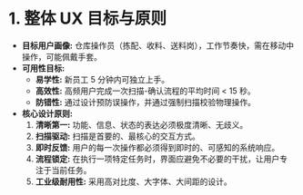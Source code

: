 # **1\. 整体 UX 目标与原则**

* **目标用户画像:** 仓库操作员（拣配、收料、送料岗），工作节奏快，需在移动中操作，可能佩戴手套。  
* **可用性目标:**  
  * **易学性:** 新员工 5 分钟内可独立上手。  
  * **高效性:** 高频用户完成一次扫描-确认流程的平均时间 \< 15 秒。  
  * **防错性:** 通过设计预防误操作，并通过强制扫描校验物理操作。  
* **核心设计原则:**  
  1. **清晰第一:** 功能、信息、状态的表达必须极度清晰、无歧义。  
  2. **扫描驱动:** 扫描是首要的、最核心的交互方式。  
  3. **即时反馈:** 用户的每一次操作都必须得到即时的、可感知的系统响应。  
  4. **流程锁定:** 在执行一项特定任务时，界面应避免不必要的干扰，让用户专注于当前任务。  
  5. **工业级耐用性:** 采用高对比度、大字体、大间距的设计。
